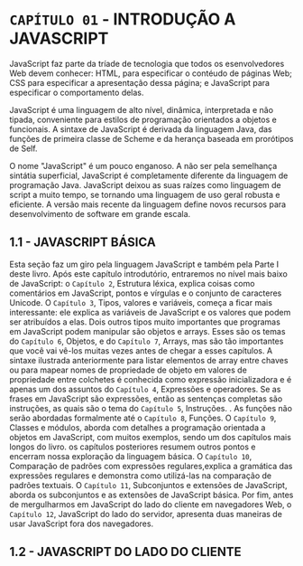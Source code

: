 # `CAPÍTULO 01` - INTRODUÇÃO A JAVASCRIPT

JavaScript faz parte da tríade de tecnologia que todos os esenvolvedores Web devem conhecer: HTML, para especificar o contéudo de páginas Web; CSS para especificar a apresentação dessa página; e JavaScript para especificar o comportamento delas.

JavaScript é uma linguagem de alto nível, dinâmica, interpretada e não tipada, conveniente para estilos de programação orientados a objetos e funcionais. A sintaxe de JavaScript é derivada da linguagem Java, das funções de primeira classe de Scheme e da herança baseada em prorótipos de Self.

O nome "JavaScript" é um pouco enganoso. A não ser pela semelhança sintátia superficial, JavaScript é completamente diferente da linguagem de programação Java. JavaScript deixou as suas raízes como linguagem de script a muito tempo, se tornando uma linguagem de uso geral robusta e eficiente. A versão mais recente da linguagem define novos recursos para desenvolvimento de software em grande escala.

## 1.1 - JAVASCRIPT BÁSICA

Esta seção faz um giro pela linguagem JavaScript e também pela Parte I deste livro. Após este capítulo introdutório, entraremos no nível mais baixo de JavaScript: o `Capítulo 2`, Estrutura léxica, explica coisas como comentários em JavaScript, pontos e vírgulas e o conjunto de caracteres Unicode. O `Capítulo 3`, Tipos, valores e variáveis, começa a ficar mais interessante: ele explica as variáveis de JavaScript e os valores que podem ser atribuídos a elas. Dois outros tipos muito importantes que programas em JavaScript podem manipular são objetos e arrays. Esses são os temas do `Capítulo 6`, Objetos, e do `Capítulo 7`, Arrays, mas são tão importantes que você vai vê-los muitas vezes antes de chegar a esses capítulos. A sintaxe ilustrada anteriormente para listar elementos de array entre chaves ou para mapear nomes de propriedade de objeto em valores de propriedade entre colchetes é conhecida como expressão inicializadora e é apenas um dos assuntos do `Capítulo 4`, Expressões e operadores. Se as frases em JavaScript são expressões, então as sentenças completas são instruções, as quais são o tema do `Capítulo 5`, Instruções. . As funções não serão abordadas formalmente até o `Capítulo 8`, Funções. O `Capítulo 9`, Classes e módulos, aborda com detalhes a programação orientada a objetos em JavaScript, com muitos exemplos, sendo um dos capítulos mais longos do livro. os capítulos posteriores resumem outros pontos e encerram nossa exploração da linguagem básica. O `Capítulo 10`, Comparação de padrões com expressões regulares,explica a gramática das expressões regulares e demonstra como utilizá-las na comparação de padrões textuais. O `Capítulo 11`, Subconjuntos e extensões de JavaScript, aborda os subconjuntos e as extensões de JavaScript básica. Por fim, antes de mergulharmos em JavaScript do lado do cliente em navegadores Web, o `Capítulo 12`, JavaScript do lado do servidor, apresenta duas maneiras de usar JavaScript fora dos navegadores.

## 1.2 - JAVASCRIPT DO LADO DO CLIENTE
